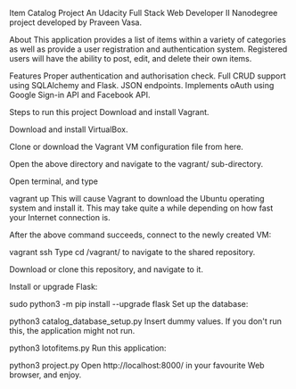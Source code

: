 Item Catalog Project
An Udacity Full Stack Web Developer II Nanodegree project developed by Praveen Vasa.

About
This application provides a list of items within a variety of categories as well as provide a user registration and authentication system. Registered users will have the ability to post, edit, and delete their own items.

Features
Proper authentication and authorisation check.
Full CRUD support using SQLAlchemy and Flask.
JSON endpoints.
Implements oAuth using Google Sign-in API and Facebook API.

Steps to run this project
Download and install Vagrant.

Download and install VirtualBox.

Clone or download the Vagrant VM configuration file from here.

Open the above directory and navigate to the vagrant/ sub-directory.

Open terminal, and type

vagrant up
This will cause Vagrant to download the Ubuntu operating system and install it. This may take quite a while depending on how fast your Internet connection is.

After the above command succeeds, connect to the newly created VM:

vagrant ssh
Type cd /vagrant/ to navigate to the shared repository.

Download or clone this repository, and navigate to it.

Install or upgrade Flask:

sudo python3 -m pip install --upgrade flask
Set up the database:

python3 catalog_database_setup.py
Insert dummy values. If you don't run this, the application might not run.

python3 lotofitems.py
Run this application:

python3 project.py
Open http://localhost:8000/ in your favourite Web browser, and enjoy.
